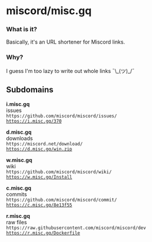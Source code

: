 # miscord/misc.gq

### What is it?
Basically, it's an URL shortener for Miscord links.

### Why?
I guess I'm too lazy to write out whole links ¯\\\_(ツ)_/¯

## Subdomains

**i.misc.gq**  
issues  
`https://github.com/miscord/miscord/issues/`  
[`https://i.misc.gq/370`](https://i.misc.gq/370)

**d.misc.gq**  
downloads  
`https://miscord.net/download/`  
[`https://d.misc.gq/win.zip`](https://d.misc.gq/win.zip)

**w.misc.gq**  
wiki  
`https://github.com/miscord/miscord/wiki/`  
[`https://w.misc.gq/Install`](https://w.misc.gq/Install)

**c.misc.gq**  
commits  
`https://github.com/miscord/miscord/commit/`  
[`https://c.misc.gq/8e13f55`](https://c.misc.gq/8e13f55)

**r.misc.gq**  
raw files  
`https://raw.githubusercontent.com/miscord/miscord/dev`  
[`https://r.misc.gq/Dockerfile`](https://r.misc.gq/Dockerfile)


